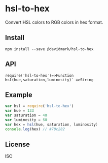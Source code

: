 # hsl-to-hex
Convert HSL colors to RGB colors in hex format.
## Install
```
npm install --save @davidmark/hsl-to-hex

```
## API
```
require('hsl-to-hex')=>Function
hsl(hue,saturation,luminosity)` =>String

```
## Example
```js
var hsl = require('hsl-to-hex')
var hue = 133
var saturation = 40
var luminosity = 60
var hex = hsl(hue, saturation, luminosity)
console.log(hex) // #70c282
```
## License
ISC